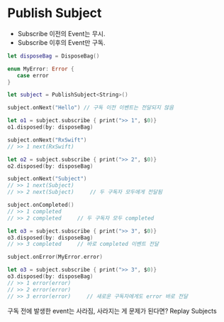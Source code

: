# Publish Subject

- Subscribe 이전의 Event는 무시.
- Subscribe 이후의 Event만 구독.

```swift
let disposeBag = DisposeBag()

enum MyError: Error {
   case error
}

let subject = PublishSubject<String>()

subject.onNext("Hello") // 구독 이전 이벤트는 전달되지 않음

let o1 = subject.subscribe { print(">> 1", $0)}
o1.disposed(by: disposeBag)

subject.onNext("RxSwift")
// >> 1 next(RxSwift)

let o2 = subject.subscribe { print(">> 2", $0)}
o2.disposed(by: disposeBag)

subject.onNext("Subject")
// >> 1 next(Subject)
// >> 2 next(Subject)     // 두 구독자 모두에게 전달됨

subject.onCompleted()
// >> 1 completed
// >> 2 completed     // 두 구독자 모두 completed

let o3 = subject.subscribe { print(">> 3", $0)}
o3.disposed(by: disposeBag)
// >> 3 completed     // 바로 completed 이벤트 전달
```

```swift
subject.onError(MyError.error)

let o3 = subject.subscribe { print(">> 3", $0)}
o3.disposed(by: disposeBag)
// >> 1 error(error)
// >> 2 error(error)
// >> 3 error(error)     // 새로운 구독자에게도 error 바로 전달
```

구독 전에 발생한 event는 사라짐, 사라지는 게 문제가 된다면? Replay Subjects